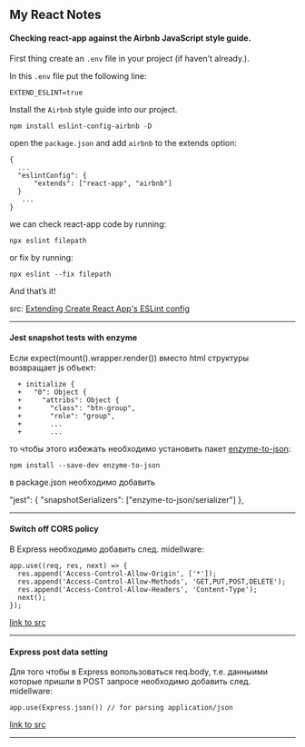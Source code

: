 ## My React Notes


#### Checking react-app against the Airbnb JavaScript style guide.

First thing create an `.env` file in your project (if haven’t already.).

In this `.env` file put the following line:

`EXTEND_ESLINT=true`

Install the `Airbnb` style guide into our project. 

`npm install eslint-config-airbnb -D`

open the `package.json` and add `airbnb` to the extends option:

```
{
  ...
  "eslintConfig": {
      "extends": ["react-app", "airbnb"]
  }
   ...
}
```

we can check react-app code by running:

`npx eslint filepath`

or fix by running:

`npx eslint --fix filepath`

And that’s it!

src: [Extending Create React App's ESLint config](https://gaya.pizza/articles/extending-cra-eslint-airbnb/)

***


#### Jest snapshot tests with enzyme

Если expect(mount(<BtnGroup />).wrapper.render()) вместо html структуры возвращает js объект:

```
  + initialize {
  +   "0": Object {
  +     "attribs": Object {
  +       "class": "btn-group",
  +       "role": "group",
  +       ...
  +       ...
```

то чтобы этого избежать необходимо установить пакет [enzyme-to-json](https://www.npmjs.com/package/enzyme-to-json):

` npm install --save-dev enzyme-to-json `

в package.json необходимо добавить

 "jest": {
    "snapshotSerializers": ["enzyme-to-json/serializer"]
  },

***


#### Switch off CORS policy

В Express необходимо добавить след. midellware:

```
app.use((req, res, next) => {
  res.append('Access-Control-Allow-Origin', ['*']);
  res.append('Access-Control-Allow-Methods', 'GET,PUT,POST,DELETE');
  res.append('Access-Control-Allow-Headers', 'Content-Type');
  next();
});
```

[link to src](https://qastack.ru/programming/23751914/how-can-i-set-response-header-on-express-js-assets)

***


#### Express post data setting

Для того чтобы в Express вопользоваться req.body, т.е. данныими которые пришли в POST запросе
необходимо добавить след. midellware:

```
app.use(Express.json()) // for parsing application/json
```

[link to src](https://qastack.ru/programming/23751914/how-can-i-set-response-header-on-express-js-assets)

***
